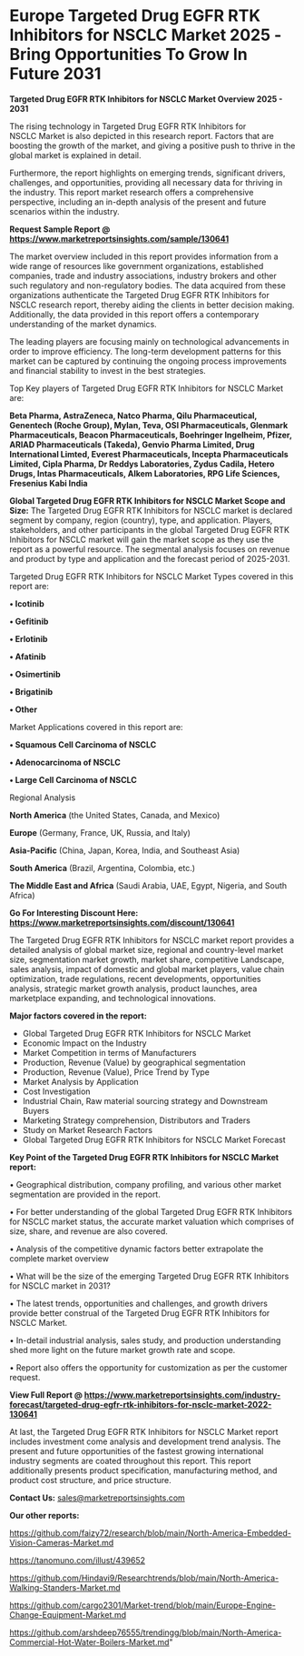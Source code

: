 # Europe Targeted Drug EGFR RTK Inhibitors for NSCLC Market 2025 -Bring Opportunities To Grow In Future 2031

<Strong> Targeted Drug EGFR RTK Inhibitors for NSCLC Market Overview 2025 - 2031</strong>

The rising technology in Targeted Drug EGFR RTK Inhibitors for NSCLC Market is also depicted in this research report. Factors that are boosting the growth of the market, and giving a positive push to thrive in the global market is explained in detail.

Furthermore, the report highlights on emerging trends, significant drivers, challenges, and opportunities, providing all necessary data for thriving in the industry. This report market research offers a comprehensive perspective, including an in-depth analysis of the present and future scenarios within the industry.

<strong>Request Sample Report @ <a href=https://www.marketreportsinsights.com/sample/130641>https://www.marketreportsinsights.com/sample/130641</a></strong>

The market overview included in this report provides information from a wide range of resources like government organizations, established companies, trade and industry associations, industry brokers and other such regulatory and non-regulatory bodies. The data acquired from these organizations authenticate the Targeted Drug EGFR RTK Inhibitors for NSCLC research report, thereby aiding the clients in better decision making. Additionally, the data provided in this report offers a contemporary understanding of the market dynamics.

The leading players are focusing mainly on technological advancements in order to improve efficiency. The long-term development patterns for this market can be captured by continuing the ongoing process improvements and financial stability to invest in the best strategies.

Top Key players of Targeted Drug EGFR RTK Inhibitors for NSCLC Market are:

<strong>Beta Pharma, AstraZeneca, Natco Pharma, Qilu Pharmaceutical, Genentech (Roche Group), Mylan, Teva, OSI Pharmaceuticals, Glenmark Pharmaceuticals, Beacon Pharmaceuticals, Boehringer Ingelheim, Pfizer, ARIAD Pharmaceuticals (Takeda), Genvio Pharma Limited, Drug International Limted, Everest Pharmaceuticals, Incepta Pharmaceuticals Limited, Cipla Pharma, Dr Reddys Laboratories, Zydus Cadila, Hetero Drugs, Intas Pharmaceuticals, Alkem Laboratories, RPG Life Sciences, Fresenius Kabi India</strong>

<strong><b>Global Targeted Drug EGFR RTK Inhibitors for NSCLC Market Scope and Size:</b></strong>
The Targeted Drug EGFR RTK Inhibitors for NSCLC market is declared segment by company, region (country), type, and application. Players, stakeholders, and other participants in the global Targeted Drug EGFR RTK Inhibitors for NSCLC market will gain the market scope as they use the report as a powerful resource. The segmental analysis focuses on revenue and product by type and application and the forecast period of 2025-2031.

Targeted Drug EGFR RTK Inhibitors for NSCLC Market Types covered in this report are:

<strong>• Icotinib

• Gefitinib

• Erlotinib

• Afatinib

• Osimertinib

• Brigatinib

• Other</strong>

Market Applications covered in this report are:

<strong>• Squamous Cell Carcinoma of NSCLC

• Adenocarcinoma of NSCLC

• Large Cell Carcinoma of NSCLC</strong> 

Regional Analysis

<strong>North America</strong> (the United States, Canada, and Mexico)

<strong>Europe</strong> (Germany, France, UK, Russia, and Italy)

<strong>Asia-Pacific</strong> (China, Japan, Korea, India, and Southeast Asia)

<strong>South America</strong> (Brazil, Argentina, Colombia, etc.)

<strong>The Middle East and Africa</strong> (Saudi Arabia, UAE, Egypt, Nigeria, and South Africa)

<strong>Go For Interesting Discount Here: <a href=https://www.marketreportsinsights.com/discount/130641>https://www.marketreportsinsights.com/discount/130641</a></strong>

The Targeted Drug EGFR RTK Inhibitors for NSCLC market report provides a detailed analysis of global market size, regional and country-level market size, segmentation market growth, market share, competitive Landscape, sales analysis, impact of domestic and global market players, value chain optimization, trade regulations, recent developments, opportunities analysis, strategic market growth analysis, product launches, area marketplace expanding, and technological innovations.

<strong><b>Major factors covered in the report:</b></strong>
<ul>
  <li>Global Targeted Drug EGFR RTK Inhibitors for NSCLC Market </li>
  <li>Economic Impact on the Industry</li>
  <li>Market Competition in terms of Manufacturers</li>
  <li>Production, Revenue (Value) by geographical segmentation</li>
  <li>Production, Revenue (Value), Price Trend by Type</li>
  <li>Market Analysis by Application</li>
  <li>Cost Investigation</li>
  <li>Industrial Chain, Raw material sourcing strategy and Downstream Buyers</li>
  <li>Marketing Strategy comprehension, Distributors and Traders</li>
  <li>Study on Market Research Factors</li>
  <li>Global Targeted Drug EGFR RTK Inhibitors for NSCLC Market Forecast</li>
</ul>

<strong><b>Key Point of the Targeted Drug EGFR RTK Inhibitors for NSCLC Market report:</b></strong>

• Geographical distribution, company profiling, and various other market segmentation are provided in the report.

• For better understanding of the global Targeted Drug EGFR RTK Inhibitors for NSCLC market status, the accurate market valuation which comprises of size, share, and revenue are also covered.

• Analysis of the competitive dynamic factors better extrapolate the complete market overview

• What will be the size of the emerging Targeted Drug EGFR RTK Inhibitors for NSCLC market in 2031?

• The latest trends, opportunities and challenges, and growth drivers provide better construal of the Targeted Drug EGFR RTK Inhibitors for NSCLC Market.

• In-detail industrial analysis, sales study, and production understanding shed more light on the future market growth rate and scope.

• Report also offers the opportunity for customization as per the customer request.

<strong><b>View Full Report @ <a href=https://www.marketreportsinsights.com/industry-forecast/targeted-drug-egfr-rtk-inhibitors-for-nsclc-market-2022-130641>https://www.marketreportsinsights.com/industry-forecast/targeted-drug-egfr-rtk-inhibitors-for-nsclc-market-2022-130641</a></b></strong>


At last, the Targeted Drug EGFR RTK Inhibitors for NSCLC Market report includes investment come analysis and development trend analysis. The present and future opportunities of the fastest growing international industry segments are coated throughout this report. This report additionally presents product specification, manufacturing method, and product cost structure, and price structure.

<strong>Contact Us:</strong>
sales@marketreportsinsights.com

<strong>Our other reports:</strong>

<a href=https://github.com/faizy72/research/blob/main/North-America-Embedded-Vision-Cameras-Market.md>https://github.com/faizy72/research/blob/main/North-America-Embedded-Vision-Cameras-Market.md</a>

<a href=https://tanomuno.com/illust/439652>https://tanomuno.com/illust/439652</a>

<a href=https://github.com/Hindavi9/Researchtrends/blob/main/North-America-Walking-Standers-Market.md>https://github.com/Hindavi9/Researchtrends/blob/main/North-America-Walking-Standers-Market.md</a>

<a href=https://github.com/cargo2301/Market-trend/blob/main/Europe-Engine-Change-Equipment-Market.md>https://github.com/cargo2301/Market-trend/blob/main/Europe-Engine-Change-Equipment-Market.md</a>

<a href=https://github.com/arshdeep76555/trendingg/blob/main/North-America-Commercial-Hot-Water-Boilers-Market.md>https://github.com/arshdeep76555/trendingg/blob/main/North-America-Commercial-Hot-Water-Boilers-Market.md</a>"
